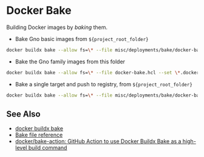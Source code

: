 # Docker Bake

Building Docker images by _baking_ them.

* Bake Gno basic images from `${project_root_folder}`

```sh
docker buildx bake --allow fs=\* --file misc/deployments/bake/docker-bake.hcl --set \*.context=. --set \*.dockerfile=Dockerfile
```

* Bake the Gno family images from this folder

```sh
docker buildx bake --allow fs=\* --file docker-bake.hcl --set \*.dockerfile=Dockerfile _gno
```

* Bake a single target and push to registry, from `${project_root_folder}`

```sh
docker buildx bake --allow fs=\* --file misc/deployments/bake/docker-bake.hcl --set \*.context=. --set \*.dockerfile=Dockerfile --push gnoland
```

## See Also

* [docker buildx bake](https://docs.docker.com/reference/cli/docker/buildx/bake/)
* [Bake file reference](https://docs.docker.com/build/bake/reference/#use-environment-variable-as-default)
* [docker/bake-action: GitHub Action to use Docker Buildx Bake as a high-level build command](https://github.com/docker/bake-action)
